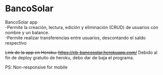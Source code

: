 # BancoSolar
BancoSolar app  
-Permite la creación, lectura, edición y eliminación (CRUD) de usuarios con nombre y un balance.  
-Permite realizar transferencias entre usuarios, descontando el saldo respectivo  

~~Link de la app en Heroku: https://cb-bancosolar.herokuapp.com/~~
Debido al fin de deploy gratuito de heroku, debo dar de baja el programa.

PS: Non-responsive for mobile  


